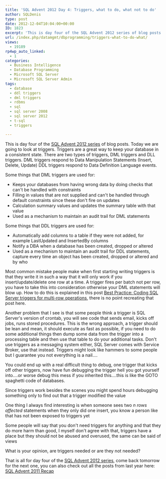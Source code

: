 ```yaml
---
title: 'SQL Advent 2012 Day 4: Triggers, what to do, what not to do'
author: SQLDenis
type: post
date: 2012-12-04T10:04:00+00:00
ID: 1823
excerpt: 'This is day four of the SQL Advent 2012 series of blog posts. Today we are going to look at triggers. Triggers are a great way to keep your database in a consistent state. There are two types of triggers, DML triggers and DLL triggers. DML triggers  res&hellip;'
url: /index.php/datamgmt/dbprogramming/triggers-what-to-do-what/
views:
  - 19189
rp4wp_auto_linked:
  - 1
categories:
  - Business Intelligence
  - Database Programming
  - Microsoft SQL Server
  - Microsoft SQL Server Admin
tags:
  - database
  - ddl triggers
  - dml triggers
  - rdbms
  - sql
  - sql server 2008
  - sql server 2012
  - t-sql
  - triggers

---
```

This is day four of the [SQL Advent 2012 series][1] of blog posts. Today we are going to look at triggers. Triggers are a great way to keep your database in a consistent state. There are two types of triggers, DML triggers and DLL triggers. DML triggers respond to Data Manipulation Statements (Insert, Delete, Update) DDL triggers respond to Data Definition Language events. 

Some things that DML triggers are used for:

  * Keeps your databases from having wrong data by doing checks that can't be handled with constraints
  * Filling in values that are not supplied and can't be handled through default constraints since these don't fire on updates 
  * Calculation summary values and updates the summary table with that value
  * Used as a mechanism to maintain an audit trail for DML statements

Some things that DDL triggers are used for:

  * Automatically add columns to a table if they were not added, for example LastUpdated and InsertedBy columns
  * Notify a DBA when a database has been created, dropped or altered
  * Used as a mechanism to maintain an audit trail for DDL statements, capture every time an object has been created, dropped or altered and by who

Most common mistake people make when first starting writing triggers is that they write it in such a way that it will only work if you insert/update/delete one row at a time. A trigger fires per batch not per row, you have to take this into consideration otherwise your DML statements will blow up. How to do this is explained in this post [Best Practice: Coding SQL Server triggers for multi-row operations][2], there is no point recreating that post here.

Another problem that I see is that some people think a trigger is SQL Server's version of crontab, you will see code that sends email, kicks off jobs, runs stored procedures. This is the wrong approach, a trigger should be lean and mean, it should execute as fast as possible, if you need to do some additional things then dump some data from the trigger into a processing table and then use that table to do your additional tasks. Don't use triggers as a messaging system either, SQL Server comes with Service Broker, use that instead. Triggers might look like hammers to some people but I guarantee you not everything is a nail….

You could end up with a real difficult thing to debug, one trigger that kicks off other triggers, now have fun debugging the trigger hell you got yourself into….or worse debug this mess if you inherited this….this is like the GOTO spaghetti code of databases.

Since triggers work besides the scenes you might spend hours debugging something only to find out that a trigger modified the value

One thing I always find interesting is when someone sees two _n rows affected_ statements when they only did one insert, you know a person like that has not been exposed to triggers yet

Some people will say that you don't need triggers for anything and that they do more harm than good, I myself don't agree with that, triggers have a place but they should not be abused and overused, the same can be said of views

What is your opinion, are triggers needed or are they not needed?

That is all for day four of the [SQL Advent 2012 series][1], come back tomorrow for the next one, you can also check out all the posts from last year here: [SQL Advent 2011 Recap][3]

 [1]: /index.php/DataMgmt/DBProgramming/sql-advent-2012-here-is
 [2]: /index.php/DataMgmt/DBProgramming/MSSQLServer/best-practice-coding-sql-server-triggers
 [3]: /index.php/DataMgmt/DataDesign/sql-advent-2011-recap
